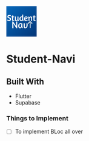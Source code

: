 <img src="https://raw.githubusercontent.com/narenmicom/Student-Navi/main/.img/logo.png" width="80" height="80" >

# Student-Navi

## Built With

- Flutter
- Supabase

### Things to Implement
- [ ] To implement BLoc all over